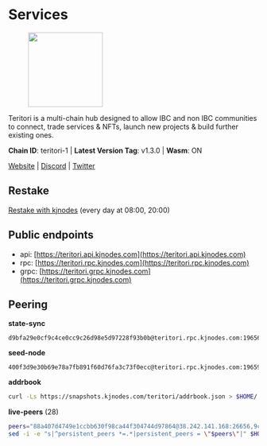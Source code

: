# Services

<figure><img src="https://raw.githubusercontent.com/kj89/testnet_manuals/main/pingpub/logos/teritori.png" width="150" alt=""><figcaption></figcaption></figure>

Teritori is a multi-chain hub designed to allow IBC and non IBC communities  to connect, trade services & NFTs, launch new projects & build further existing ones.

**Chain ID**: teritori-1 | **Latest Version Tag**: v1.3.0 | **Wasm**: ON

[Website](https://teritori.com) | [Discord](https://discord.gg/teritori) | [Twitter](https://twitter.com/TeritoriNetwork)

## Restake

[Restake with kjnodes](https://restake.app/teritori/torivaloper184ln03hkpt75uhrrr26f66kvcqvf4yn4nc2xjm) (every day at 08:00, 20:00)
## Public endpoints

* api: [https://teritori.api.kjnodes.com](https://teritori.api.kjnodes.com)
* rpc: [https://teritori.rpc.kjnodes.com](https://teritori.rpc.kjnodes.com)
* grpc: [https://teritori.grpc.kjnodes.com](https://teritori.grpc.kjnodes.com)

## Peering

**state-sync**

```text
d9bfa29e0cf9c4ce0cc9c26d98e5d97228f93b0b@teritori.rpc.kjnodes.com:19656
```

**seed-node**

```text
400f3d9e30b69e78a7fb891f60d76fa3c73f0ecc@teritori.rpc.kjnodes.com:19659
```

**addrbook**
```bash
curl -Ls https://snapshots.kjnodes.com/teritori/addrbook.json > $HOME/.teritorid/config/addrbook.json
```

**live-peers** (28)
```bash
peers="88a407d4749e1ccbb630f98ca44f304744d97864@38.242.141.168:26656,9c5393bb5611f8c3aaa0abde1ce753284c1428d0@141.95.34.175:27656,0b27217386756577e1eadf00c4169dc8f041e522@51.210.7.219:26656,7fb5a1a53f481f037487920ed08b0495158e2041@148.251.53.202:26796,3178ac8fffd269325500c95679d58d5e8ec61746@198.244.213.94:22956,6046cec27c36f0a7596cb9fa9f2c5decbd4e87cb@151.115.53.172:26656,60d992aae7c708c097d41829bb3968bce16379e2@51.81.107.95:10756,920f32f409bbb18b641cdc9513545e2e016c2c62@142.132.203.60:26656,d9bfa29e0cf9c4ce0cc9c26d98e5d97228f93b0b@65.109.88.38:19656,48980875839186e08e12ebf0d9a2803b45206833@65.109.92.241:38026,856c165de82fbd0489df9ec6ffaa0958c620e073@198.244.179.127:26656,ce3baba928ae06cd3ff0af20aec888a82ddffef7@54.37.129.171:26656,8ac41af54dfd91c41de71cde222a55670f2f405d@141.95.65.73:15956,a25a3a218a699e71e2a64edaa45f457dfd8507ba@65.21.148.206:26656,fec9760fec02405039ee0e90f80322b893e4ccef@65.144.145.234:26656,34b87bdfc1f0b6a11724cf45dda3ee66c9a4691c@38.146.3.176:15956,46b7ae20e3cc4264076a91c3601f3894a021a80d@65.108.6.45:36656,5a98d637a16b16bf425a4a785c9d11a7d1e5b8a0@65.21.131.215:26736,ec4126b26336cd61b335345df4ff2a3fbb79338a@65.109.92.240:20026,d856120f262134ebf13e1d2632d778b69e704208@65.108.4.188:15956,526d8c7c44f59be9a39d7463c576b68c0db23174@65.108.234.23:15956,2f93424bd346b857bd5164eaac0b2bfd5fd644c0@144.91.127.252:26656,b336b83d9bab0b8cf96a3833efcbc196fab63fdd@212.95.51.215:36656,82ebb17ddac20928fb8107201dad9f5aea7f9132@198.244.200.3:26656,6ef7a8bc7a3cc0856594f12570e8f2282a099dcf@65.109.93.152:26796,efe721a953196d8c5f2375b86dcd54285aec565c@51.158.231.48:26656,44b2bf9d970aece0531d3d939c5c546a7ac9201a@34.219.76.190:26656,d956d6180e96c62315a777b1a3ed8f1ebf873e80@38.242.232.202:29656"
sed -i -e "s|^persistent_peers *=.*|persistent_peers = \"$peers\"|" $HOME/.teritorid/config/config.toml
```
